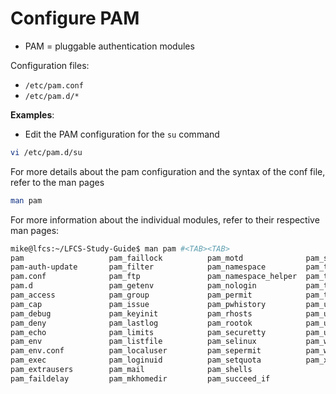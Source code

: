 # Configure PAM

- PAM = pluggable authentication modules

Configuration files:
- `/etc/pam.conf`
- `/etc/pam.d/*`

**Examples**:

- Edit the PAM configuration for the `su` command

```bash
vi /etc/pam.d/su
```

For more details about the pam configuration and the syntax of the conf file, refer to the man pages

```bash
man pam
```

For more information about the individual modules, refer to their respective man pages:

```bash
mike@lfcs:~/LFCS-Study-Guide$ man pam #<TAB><TAB>
pam                   pam_faillock          pam_motd              pam_systemd
pam-auth-update       pam_filter            pam_namespace         pam_time
pam.conf              pam_ftp               pam_namespace_helper  pam_timestamp
pam.d                 pam_getenv            pam_nologin           pam_timestamp_check
pam_access            pam_group             pam_permit            pam_tty_audit
pam_cap               pam_issue             pam_pwhistory         pam_umask
pam_debug             pam_keyinit           pam_rhosts            pam_unix
pam_deny              pam_lastlog           pam_rootok            pam_userdb
pam_echo              pam_limits            pam_securetty         pam_usertype
pam_env               pam_listfile          pam_selinux           pam_warn
pam_env.conf          pam_localuser         pam_sepermit          pam_wheel
pam_exec              pam_loginuid          pam_setquota          pam_xauth
pam_extrausers        pam_mail              pam_shells            
pam_faildelay         pam_mkhomedir         pam_succeed_if
```
